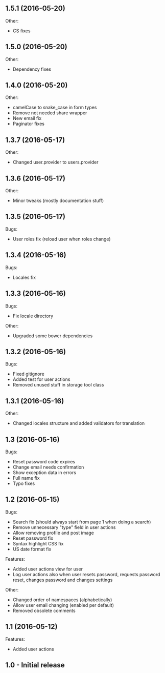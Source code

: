## 1.5.1 (2016-05-20)
Other:
* CS fixes

## 1.5.0 (2016-05-20)
Other:
* Dependency fixes

## 1.4.0 (2016-05-20)
Other:
* camelCase to snake_case in form types
* Remove not needed share wrapper
* New email fix
* Paginator fixes

## 1.3.7 (2016-05-17)
Other:
* Changed user.provider to users.provider

## 1.3.6 (2016-05-17)
Other:
* Minor tweaks (mostly documentation stuff)

## 1.3.5 (2016-05-17)
Bugs:
* User roles fix (reload user when roles change)

## 1.3.4 (2016-05-16)
Bugs:
* Locales fix

## 1.3.3 (2016-05-16)
Bugs:
* Fix locale directory

Other:
* Upgraded some bower dependencies

## 1.3.2 (2016-05-16)
Bugs:
* Fixed gitignore
* Added test for user actions
* Removed unused stuff in storage tool class

## 1.3.1 (2016-05-16)
Other:
* Changed locales structure and added validators for translation

## 1.3 (2016-05-16)
Bugs:
* Reset password code expires
* Change email needs confirmation
* Show exception data in errors
* Full name fix
* Typo fixes

## 1.2 (2016-05-15)
Bugs:
* Search fix (should always start from page 1 when doing a search)
* Remove unnecessary "type" field in user actions
* Allow removing profile and post image
* Reset password fix
* Syntax highlight CSS fix
* US date format fix

Features:
* Added user actions view for user
* Log user actions also when user resets password, requests password reset, changes password and changes settings

Other:
* Changed order of namespaces (alphabetically)
* Allow user email changing (enabled per default)
* Removed obsolete comments

## 1.1 (2016-05-12)
Features:
* Added user actions

## 1.0 - Initial release
